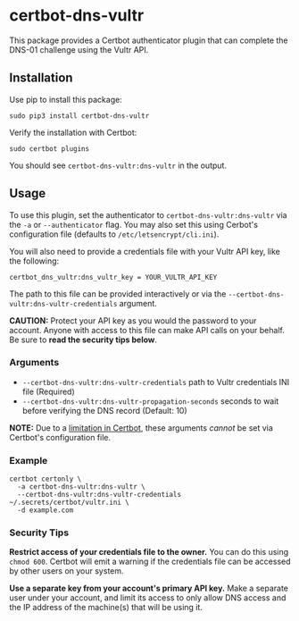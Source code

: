 # certbot-dns-vultr

This package provides a Certbot authenticator plugin
that can complete the DNS-01 challenge using the Vultr API.


## Installation

Use pip to install this package:
```
sudo pip3 install certbot-dns-vultr
```

Verify the installation with Certbot:
```
sudo certbot plugins
```
You should see `certbot-dns-vultr:dns-vultr` in the output.


## Usage

To use this plugin, set the authenticator to `certbot-dns-vultr:dns-vultr` via the `-a` or `--authenticator` flag.
You may also set this using Cerbot's configuration file (defaults to `/etc/letsencrypt/cli.ini`).

You will also need to provide a credentials file with your Vultr API key, like the following:
```
certbot_dns_vultr:dns_vultr_key = YOUR_VULTR_API_KEY
```
The path to this file can be provided interactively or via the `--certbot-dns-vultr:dns-vultr-credentials` argument.

**CAUTION:**
Protect your API key as you would the password to your account.
Anyone with access to this file can make API calls on your behalf.
Be sure to **read the security tips below**.


### Arguments

- `--certbot-dns-vultr:dns-vultr-credentials` path to Vultr credentials INI file (Required)
- `--certbot-dns-vultr:dns-vultr-propagation-seconds` seconds to wait before verifying the DNS record (Default: 10)

**NOTE:** Due to a [limitation in Certbot](https://github.com/certbot/certbot/issues/4351),
these arguments *cannot* be set via Certbot's configuration file.


### Example

```
certbot certonly \
  -a certbot-dns-vultr:dns-vultr \
  --certbot-dns-vultr:dns-vultr-credentials ~/.secrets/certbot/vultr.ini \
  -d example.com
```


### Security Tips

**Restrict access of your credentials file to the owner.**
You can do this using `chmod 600`.
Certbot will emit a warning if the credentials file
can be accessed by other users on your system.

**Use a separate key from your account's primary API key.**
Make a separate user under your account,
and limit its access to only allow DNS access
and the IP address of the machine(s) that will be using it.
